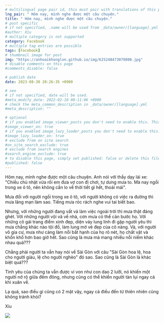 ```yaml
---
# multilingual page pair id, this must pair with translations of this page. (This name must be unique)
lng_pair: " Hôm nay, mình nghe được một câu chuyện."
title: " Hôm nay, mình nghe được một câu chuyện."
# post specific
# if not specified, .name will be used from _data/owner/[language].yml
#author: Xíu
# multiple category is not supported
category: Facebook
# multiple tag entries are possible
tags: [Facebook]
# thumbnail image for post
img: "https://anhoaikhonglon.github.io/img/625248473079808.jpg"
# disable comments on this page
#comments_disable: false

# publish date
date: 2023-08-30 20:26:35 +0900

# seo
# if not specified, date will be used.
#meta_modify_date: 2022-02-10 08:11:06 +0900
# check the meta_common_description in _data/owner/[language].yml
#meta_description: ""

# optional
# if you enabled image_viewer_posts you don't need to enable this. This is only if image_viewer_posts = false
#image_viewer_on: true
# if you enabled image_lazy_loader_posts you don't need to enable this. This is only if image_lazy_loader_posts = false
#image_lazy_loader_on: true
# exclude from on site search
#on_site_search_exclude: true
# exclude from search engines
#search_engine_exclude: true
# to disable this page, simply set published: false or delete this file
#published: false
---
```


<!-- outline-start -->

Hôm nay, mình nghe được một câu chuyện. Anh nói với thầy dạy lái xe: "Chiều chủ nhật vừa rồi em đưa vợ con đi chơi, tự dưng mưa to. Mà nay ngồi trong xe ô tô, nên không cần lo về thời tiết gì hết, thoái mái".

Mưa đối với người ngồi trong xe ô tô, với người không có việc ra đường thì mưa lãng mạn làm sao. Tiếng mưa róc rách nghe vui tai biết bao.

Nhưng, với những người đang vất vả làm việc ngoài trời thì mưa thật đáng ghét. Với những người vội vã về nhà, cơn mưa có thể cản bước họ. Với những cô gái trang điểm xinh đẹp, diện váy lung linh đi gặp người yêu thì mưa chẳng khác nào tội đồ, làm lung mờ vẻ đẹp của cô nàng. Và, với người vô gia cư, mưa như càng làm nỗi bất hạnh của họ rõ nét, họ chất vật và khổn khổ hơn bao giờ hết. Sao cũng là mưa mà mang nhiều nỗi niềm khác nhau quá???

Chẳng phải người ta vẫn hay nói về Sài Gòn với câu "Sài Gòn hoa lệ, hoa cho người giàu, lệ cho người nghèo" đó sao. Sao cũng là Sài Gòn là khác biệt quá???

Tình yêu của chúng ta vẫn được ví von như con dao 2 lưỡi, nó khiến một người nở rộ giữa đêm đông, nhưng cũng có thể khiển người tàn lụi ngay cả khi xuân về.

Lạ quá, sao điều gì cũng có 2 mặt vậy, ngay cả điều đến từ thiên nhiên cũng không tránh khỏi?

Xíu

<!-- outline-end -->

<img src= "https://anhoaikhonglon.github.io/img/625248473079808.jpg">